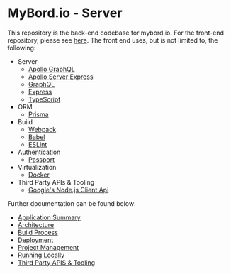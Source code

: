 # MyBord.io - Server

This repository is the back-end codebase for mybord.io. For the front-end repository, please see
[here](https://github.com/jimmy-e/mybord). The front end uses, but is not limited to,
the following:

  * Server
    * [Apollo GraphQL](https://www.apollographql.com/)
    * [Apollo Server Express](https://github.com/apollographql/apollo-server/tree/master/packages/apollo-server-express)
    * [GraphQL](https://graphql.org/)
    * [Express](https://expressjs.com/)
    * [TypeScript](https://www.typescriptlang.org)
  * ORM
    * [Prisma](https://www.prisma.io/)
  * Build  
    * [Webpack](https://webpack.js.org)
    * [Babel](https://babeljs.io)
    * [ESLint](https://eslint.org)
  * Authentication
    * [Passport](http://www.passportjs.org/)
  * Virtualization
    * [Docker](https://www.docker.com/)
  * Third Party APIs & Tooling  
    * [Google's Node.js Client Api](https://github.com/googleapis/google-api-nodejs-client#google-apis-nodejs-client)

Further documentation can be found below:

  * [Application Summary](https://github.com/jimmy-e/mybord-server/tree/master/docs/applicationSummary.md)
  * [Architecture](https://github.com/jimmy-e/mybord-server/tree/master/docs/architecture.md)
  * [Build Process](https://github.com/jimmy-e/mybord-server/tree/master/docs/build.md)
  * [Deployment](https://github.com/jimmy-e/mybord-server/blob/master/docs/deployment.md)
  * [Project Management](https://github.com/jimmy-e/mybord-server/tree/master/docs/projectManagement.md)
  * [Running Locally](https://github.com/jimmy-e/mybord-server/tree/master/docs/runningLocally.md)
  * [Third Party APIS & Tooling](https://github.com/jimmy-e/mybord-server/tree/master/docs/thirdParty.md)
